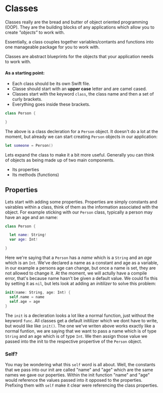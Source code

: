 # Classes

Classes really are the bread and butter of object oriented programming (OOP). They are the building blocks of any applications which allow you to create *"objects"* to work with.

Essentially, a class couples together variables/contants and functions into one manageable package for you to work with.

Classes are abstract blueprints for the objects that your application needs to work with.

#### As a starting point:

+ Each class should be its own Swift file.
+ Classe should start with an **upper case** letter and are camel cased.
+ Classes start with the keyword `class`, the class name and then a set of curly brackets.
+ Everything goes inside these brackets.

```Swift
class Person {

}
```

The above is a class decleration for a `Person` object. It doesn't do a lot at the moment, but already we can start creating `Person` objects in our application:

```Swift
let someone = Person()
```

Lets expand the class to make it a bit more useful. Generally you can think of objects as being made up of two main components.

+ Its properties
+ Its methods (functions)

## Properties

Lets start with adding some properties. Properties are simply constants and vairables within a class, think of them as the information associated with the object. For example sticking with our `Person` class, typically a person may have an age and an name:

```Swift
class Person {

  let name: String!
  var age: Int!

}
```

Here we're saying that a `Person` has a *name* which is a `String` and an *age* which is an `Int`. We've declared a name as a constant and age as a variable, in our example a persons age can change, but once a name is set, they are not allowed to change it. At the moment, we will actully have a compile error, that's because name hasn't be given a default value. We could fix this by setting it as `nil`, but lets look at adding an *initilizer* to solve this problem:

```Swift
init(name: String, age: Int) {
  self.name = name
  self.age = age
}
```

The `init` is a decleration looks a lot like a normal function, just without the keyword `func`. All classes get a default initilizer which we dont have to write, but would like like `init()`. The one we've writen above works exactly like a normal funtion, we are saying that we want to pass a name which is of type `String` and an age which is of type `Int`. We then assign those value we passed into the init to the respective propertive of the `Person` object.

### Self?

You may be wondering what this `self` word is all about. Well, the constants that we pass into our init are called "name" and "age" which are the same names we gave our poperties. Within the init function "name" and "age" would reference the values passed into it opposed to the properties. Prefixing them with `self` make it clear were referencing the class properties.
